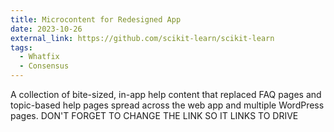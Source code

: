 ```yaml
---
title: Microcontent for Redesigned App
date: 2023-10-26
external_link: https://github.com/scikit-learn/scikit-learn
tags:
  - Whatfix
  - Consensus
---
```


A collection of bite-sized, in-app help content that replaced FAQ pages and topic-based help pages spread across the web app and multiple WordPress pages. DON'T FORGET TO CHANGE THE LINK SO IT LINKS TO DRIVE

<!--more-->
